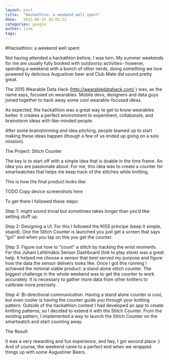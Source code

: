 ```yaml
---
layout: post
title:  "Hackathlon: a weekend well spent"
date:   2015-06-25 10:03:22
categories: google
author: lina
tags:
---
```


#Hackathlon: a weekend well spent

Not having attended a hackathlon before, I was torn. My summer weekends for me are usually fully booked with outdoorsy activities- however, spending a weekend with a bunch of other nerds, doing something we love powered by delicious Augustiner beer and Club Mate did sound pretty great.

The 2015 Wearable Data Hack (http://wearabledatahack.com/ ) was, as the name says, focused on wearables. Mobile devs, designers and data guys joined together to hack away some cool wearable-focused ideas.

As expected, the hackathlon was a great way to get to know wearables better. It creates a perfect environment to experiment, collaborate, and brainstorm ideas with like-minded people.

After some brainstorming and idea pitching, people teamed up to start making these ideas happen (though a few of us ended up going on a solo mission).

The Project: Stitch Counter

The key is to start off with a simple idea that is doable in the time frame. An idea you are passionate about. For me, this idea was to create a counter for smartwatches that helps me keep track of the stitches while knitting.

This is how the final product looks like: 

TODO Copy device screenshots here 

To get there I followed these steps:

Step 1: might sound trivial but sometimes takes longer than you’d like: setting stuff up. 

Step 2: Designing a UI. For this I followed the KISS principe (keep it simple, stupid). One the Stitch Counter is launched you just get a screen that says “go!” and when you tap on this you get the counter.

Step 3: Figure out how to “count” a stitch by tracking the wrist moments. For this Juhani Lehtimäkis Sensor Dashboard (link to play store) was a great help. It helped me choose a sensor that best served my purpose and figure how the data the sensor delivers looks like. Once I got this running I achieved the minimal viable product: a stand alone stitch counter. The biggest challenge in the whole weekend was to get the counter to work accurately. It is necessary to gather more data from other knitters to calibrate more precisely.  

Step 4: Bi-directional communication. Having a stand alone counter is cool, but even cooler is having the counter guide you through your knitting pattern. Outside of the hackathlon contest I had developed an app to create knitting patterns, so I decided to extend it with the Stitch Counter. From the existing pattern, I implemented a way to launch the Stitch Counter on the smartwatch and start counting away.

The Result

It was a very rewarding and fun experience, and hey, I got second place :)  
And of course, the weekend came to a perfect end when we wrapped things up with some Augustiner Beers.


